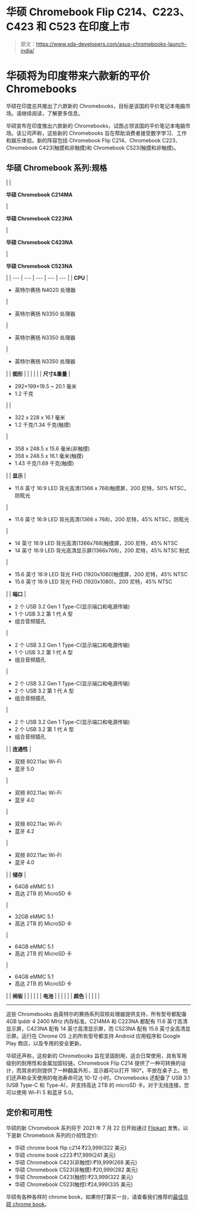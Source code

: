 # 华硕 Chromebook Flip C214、C223、C423 和 C523 在印度上市

> 原文：<https://www.xda-developers.com/asus-chromebooks-launch-india/>

# 华硕将为印度带来六款新的平价 Chromebooks

华硕在印度总共推出了六款新的 Chromebooks，目标是该国的平价笔记本电脑市场。请继续阅读，了解更多信息。

华硕宣布在印度推出六款新的 Chromebooks，试图占领该国的平价笔记本电脑市场。该公司声称，这些新的 Chromebooks 旨在帮助消费者接受数字学习、工作和娱乐体验。新的阵容包括 Chromebook Flip C214、Chromebook C223、Chromebook C423(触摸和非触摸)和 Chromebook C523(触摸和非触摸)。

## 华硕 Chromebook 系列:规格

|  | 

**华硕 Chromebook C214MA**

 | 

**华硕 Chromebook C223NA**

 | 

**华硕 Chromebook C423NA**

 | 

**华硕 Chromebook C523NA**

 |
| --- | --- | --- | --- | --- |
| **CPU** | 

*   英特尔赛扬 N4020 处理器

 | 

*   英特尔赛扬 N3350 处理器

 | 

*   英特尔赛扬 N3350 处理器

 | 

*   英特尔赛扬 N3350 处理器

 |
| **图形** |  |  |  |  |
| **尺寸&重量** | 

*   292×199×19.5 ~ 20.1 毫米
*   1.2 千克

 |  | 

*   322 x 228 x 16.1 毫米
*   1.2 千克/1.34 千克(触摸)

 | 

*   358 x 248.5 x 15.6 毫米(非触摸)
*   358 x 248.5 x 16.1 毫米(触摸)
*   1.43 千克/1.69 千克(触摸)

 |
| **显示** | 

*   11.6 英寸 16:9 LED 背光高清(1366 x 768)触摸屏，200 尼特，50% NTSC，防眩光

 | 

*   11.6 英寸 16:9 LED 背光高清(1366 x 768)，200 尼特，45% NTSC，防眩光

 | 

*   14 英寸 16:9 LED 背光高清(1366x768)触摸屏，200 尼特，45% NTSC
*   14 英寸 16:9 LED 背光高清显示屏(1366x768)，200 尼特，45% NTSC 制式

 | 

*   15.6 英寸 16:9 LED 背光 FHD (1920x1080)触摸屏，200 尼特，45% NTSC
*   15.6 英寸 16:9 LED 背光 FHD (1920x1080)，200 尼特，45% NTSC

 |
| **端口** | 

*   2 个 USB 3.2 Gen 1 Type-C(显示端口和电源传输)
*   1 个 USB 3.2 第 1 代 A 型
*   组合音频插孔

 | 

*   2 个 USB 3.2 Gen 1 Type-C(显示端口和电源传输)
*   1 个 USB 3.2 第 1 代 A 型
*   组合音频插孔

 | 

*   2 个 USB 3.2 Gen 1 Type-C(显示端口和电源传输)
*   2 个 USB 3.2 第 1 代 A 型
*   组合音频插孔

 | 

*   2 个 USB 3.2 Gen 1 Type-C(显示端口和电源传输)
*   2 个 USB 3.2 第 1 代 A 型
*   组合音频插孔

 |
| **连通性** | 

*   双频 802.11ac Wi-Fi
*   蓝牙 5.0

 | 

*   双频 802.11ac Wi-Fi
*   蓝牙 4.0

 | 

*   双频 802.11ac Wi-Fi
*   蓝牙 4.2

 | 

*   双频 802.11ac Wi-Fi
*   蓝牙 4.0

 |
| **储存** | 

*   64GB eMMC 5.1
*   高达 2TB 的 MicroSD 卡

 | 

*   32GB eMMC 5.1
*   高达 2TB 的 MicroSD 卡

 | 

*   64GB eMMC 5.1
*   高达 2TB 的 MicroSD 卡

 | 

*   64GB eMMC 5.1
*   高达 2TB 的 MicroSD 卡

 |
| **闸板** |  |  |  |  |
| **电池** |  |  |  |  |
| **颜色** |  |  |  |  |

* * *

这些 Chromebooks 由英特尔的赛扬系列双核处理器提供支持，所有型号都配备 4GB lpddr 4 2400 MHz 内存标准。C214MA 和 C223NA 都配有 11.6 英寸高清显示屏，C423NA 配有 14 英寸高清显示屏，而 C523NA 配有 15.6 英寸全高清显示屏。运行在 Chrome OS 上的所有型号都支持 Android 应用程序和 Google Play 商店，以及专用的安全更新。

华硕还声称，这些新的 Chromebooks 旨在坚固耐用，适合日常使用，具有军用级别的耐用性和金属加固铰链。Chromebook Flip C214 提供了一种可转换的设计，而其余的则提供了一种翻盖外形，显示器可以打开 180°，平放在桌子上。他们还声称全天使用的电池寿命可达 10-12 小时。Chromebooks 还配备了 USB 3.1 (USB Type-C 和 Type-A)，并支持高达 2TB 的 microSD 卡。对于无线连接，您可以使用 Wi-Fi 5 和蓝牙 5.0。

## 定价和可用性

华硕的新 Chromebook 系列将于 2021 年 7 月 22 日开始通过 [Flipkart](https://www.flipkart.com/asus-chromebooks-store) 发售。以下是新 Chromebook 系列的介绍性定价:

*   华硕 chrome book flip c214:₹23,999(322 美元)
*   华硕 chrome book c223:₹17,999(241 美元)
*   华硕 Chromebook C423(非触控):₹19,999(268 美元)
*   华硕 Chromebook C523(非触摸):₹20,999(282 美元)
*   华硕 Chromebook C423(触控):₹23,999(322 美元)
*   华硕 Chromebook C523(触控):₹24,999(335 美元)

华硕有各种各样的 chrome book，如果你打算买一台，请查看我们推荐的[最佳华硕 chrome book](https://www.xda-developers.com/best-asus-chromebooks/)。